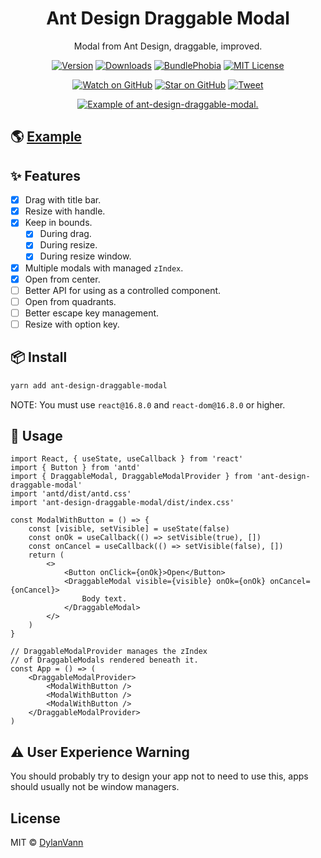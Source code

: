 <h1 align="center">Ant Design Draggable Modal</h1>

<div align="center">

Modal from Ant Design, draggable, improved.

[![Version][version-badge]][package]
[![Downloads][downloads-badge]][npmtrends]
[![BundlePhobia](https://img.shields.io/bundlephobia/minzip/ant-design-draggable-modal.svg?style=flat-square)](https://bundlephobia.com/result?p=ant-design-draggable-modal)
[![MIT License][license-badge]][license]

[![Watch on GitHub][github-watch-badge]][github-watch]
[![Star on GitHub][github-star-badge]][github-star]
[![Tweet][twitter-badge]][twitter]

</div>

<div align="center">
<a href="https://distracted-hugle-66cb55.netlify.com/">
<img src="https://user-images.githubusercontent.com/1537615/52606003-06002180-2e3f-11e9-83f2-21fc6212924a.gif" alt="Example of ant-design-draggable-modal.">
</a>
</div>

## 🌎 [Example](https://distracted-hugle-66cb55.netlify.com/)

## ✨ Features

-   [x] Drag with title bar.
-   [x] Resize with handle.
-   [x] Keep in bounds.
    -   [x] During drag.
    -   [x] During resize.
    -   [x] During resize window.
-   [x] Multiple modals with managed `zIndex`.
-   [x] Open from center.
-   [ ] Better API for using as a controlled component.
-   [ ] Open from quadrants.
-   [ ] Better escape key management.
-   [ ] Resize with option key.

## 📦 Install

```bash
yarn add ant-design-draggable-modal
```

NOTE: You must use `react@16.8.0` and `react-dom@16.8.0` or higher.

## 🔨 Usage

```tsx
import React, { useState, useCallback } from 'react'
import { Button } from 'antd'
import { DraggableModal, DraggableModalProvider } from 'ant-design-draggable-modal'
import 'antd/dist/antd.css'
import 'ant-design-draggable-modal/dist/index.css'

const ModalWithButton = () => {
    const [visible, setVisible] = useState(false)
    const onOk = useCallback(() => setVisible(true), [])
    const onCancel = useCallback(() => setVisible(false), [])
    return (
        <>
            <Button onClick={onOk}>Open</Button>
            <DraggableModal visible={visible} onOk={onOk} onCancel={onCancel}>
                Body text.
            </DraggableModal>
        </>
    )
}

// DraggableModalProvider manages the zIndex
// of DraggableModals rendered beneath it.
const App = () => (
    <DraggableModalProvider>
        <ModalWithButton />
        <ModalWithButton />
        <ModalWithButton />
    </DraggableModalProvider>
)
```

## ⚠️ User Experience Warning

You should probably try to design your app not to need to use this, apps should usually not be window managers.

## License

MIT © [DylanVann](https://github.com/DylanVann)

<!--
Links:
-->

<!-- prettier-ignore-start -->

[downloads-badge]: https://img.shields.io/npm/dm/ant-design-draggable-modal-fixed.svg?style=flat-square
[npmtrends]: http://www.npmtrends.com/ant-design-draggable-modal-fixed
[package]: https://www.npmjs.com/package/ant-design-draggable-modal-fixed
[version-badge]: https://img.shields.io/npm/v/ant-design-draggable-modal-fixed.svg?style=flat-square
[license-badge]: https://img.shields.io/npm/l/ant-design-draggable-modal-fixed.svg?style=flat-square
[license]: https://github.com/trexguo/ant-design-draggable-modal/blob/master/LICENSE
[twitter]: https://twitter.com/home?status=Check%20out%20ant-design-draggable-modal%20by%20%40atomarranger%20https%3A//github.com/trexguo/ant-design-draggable-modal
[twitter-badge]: https://img.shields.io/twitter/url/https/github.com/trexguo/ant-design-draggable-modal.svg?style=social
[github-watch-badge]: https://img.shields.io/github/watchers/trexguo/ant-design-draggable-modal.svg?style=social
[github-watch]: https://github.com/trexguo/ant-design-draggable-modal/watchers
[github-star-badge]: https://img.shields.io/github/stars/trexguo/ant-design-draggable-modal.svg?style=social
[github-star]: https://github.com/trexguo/ant-design-draggable-modal/stargazers

<!-- prettier-ignore-end -->
